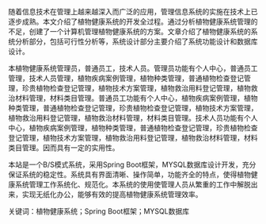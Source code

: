 随着信息技术在管理上越来越深入而广泛的应用，管理信息系统的实施在技术上已逐步成熟。本文介绍了植物健康系统的开发全过程。通过分析植物健康系统管理的不足，创建了一个计算机管理植物健康系统的方案。文章介绍了植物健康系统的系统分析部分，包括可行性分析等，系统设计部分主要介绍了系统功能设计和数据库设计。

本植物健康系统管理员，普通员工，技术人员。管理员功能有个人中心，普通员工管理，技术人员管理，植物疾病案例管理，植物种类管理，普通植物检查登记管理，珍贵植物检查登记管理，植物技术方案管理，植物救治用料登记管理，植物救治材料管理，材料类目管理。普通员工功能有个人中心，植物疾病案例管理，植物种类管理，普通植物检查登记管理，珍贵植物检查登记管理，植物技术方案管理，植物救治用料登记管理，植物救治材料管理，材料类目管理。技术人员功能有个人中心，植物疾病案例管理，植物种类管理，普通植物检查登记管理，珍贵植物检查登记管理，植物技术方案管理，植物救治用料登记管理，植物救治材料管理，材料类目管理。因而具有一定的实用性。

本站是一个B/S模式系统，采用Spring Boot框架，MYSQL数据库设计开发，充分保证系统的稳定性。系统具有界面清晰、操作简单，功能齐全的特点，使得植物健康系统管理工作系统化、规范化。本系统的使用使管理人员从繁重的工作中解脱出来，实现无纸化办公，能够有效的提高植物健康系统管理效率。

关键词：植物健康系统；Spring Boot框架；MYSQL数据库
